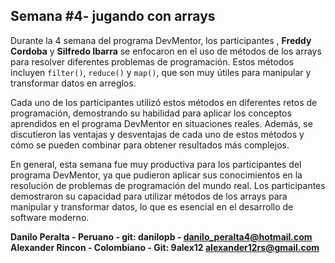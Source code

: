 ## Semana #4- jugando con arrays 

Durante la 4 semana del programa DevMentor, los participantes , **Freddy Cordoba** y **Silfredo Ibarra** se enfocaron en el uso de métodos de los arrays para resolver diferentes problemas de programación. Estos métodos incluyen `filter()`, `reduce()` y `map()`, que son muy útiles para manipular y transformar datos en arreglos.

Cada uno de los participantes utilizó estos métodos en diferentes retos de programación, demostrando su habilidad para aplicar los conceptos aprendidos en el programa DevMentor en situaciones reales. Además, se discutieron las ventajas y desventajas de cada uno de estos métodos y cómo se pueden combinar para obtener resultados más complejos.

En general, esta semana fue muy productiva para los participantes del programa DevMentor, ya que pudieron aplicar sus conocimientos en la resolución de problemas de programación del mundo real. Los participantes demostraron su capacidad para utilizar métodos de los arrays para manipular y transformar datos, lo que es esencial en el desarrollo de software moderno.

**Danilo Peralta - Peruano - git: danilopb - danilo_peralta4@hotmail.com**
**Alexander Rincon - Colombiano - Git: 9alex12 alexander12rs@gmail.com** 
